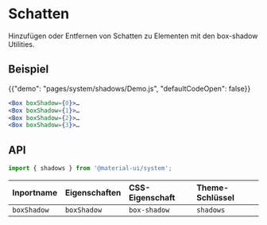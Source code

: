 # Schatten

<p class="description">Hinzufügen oder Entfernen von Schatten zu Elementen mit den box-shadow Utilities.</p>

## Beispiel

{{"demo": "pages/system/shadows/Demo.js", "defaultCodeOpen": false}}

```jsx
<Box boxShadow={0}>…
<Box boxShadow={1}>…
<Box boxShadow={2}>…
<Box boxShadow={3}>…
```

## API

```js
import { shadows } from '@material-ui/system';
```

| Inportname  | Eigenschaften | CSS-Eigenschaft | Theme-Schlüssel |
|:----------- |:------------- |:--------------- |:--------------- |
| `boxShadow` | `boxShadow`   | `box-shadow`    | `shadows`       |